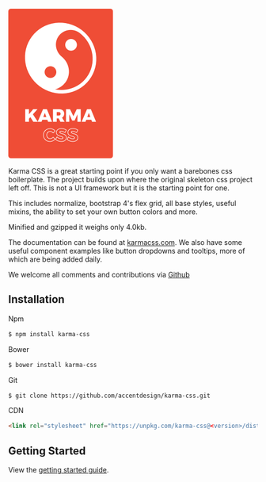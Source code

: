 [<img src="images/logo-portrait.png">](http://karmacss.com/)

Karma CSS is a great starting point if you only want a barebones css boilerplate.
The project builds upon where the original skeleton css project left off. This is not a UI framework but it is the starting point for one.

This includes normalize, bootstrap 4's flex grid, all base styles, useful mixins, the ability to set your own button colors and more. 

Minified and gzipped it weighs only 4.0kb.

The documentation can be found at [karmacss.com](http://karmacss.com). We also have some useful component examples like
button dropdowns and tooltips, more of which are being added daily. 

We welcome all comments and contributions via [Github](https://github.com/AccentDesign/karma-css)

## Installation
Npm
```bash
$ npm install karma-css
```

Bower
```bash
$ bower install karma-css
```

Git
```bash
$ git clone https://github.com/accentdesign/karma-css.git
```

CDN
```html
<link rel="stylesheet" href="https://unpkg.com/karma-css@<version>/dist/karma.min.css">
```

## Getting Started
View the [getting started guide](http://karmacss.com/documentation/getting-started/).